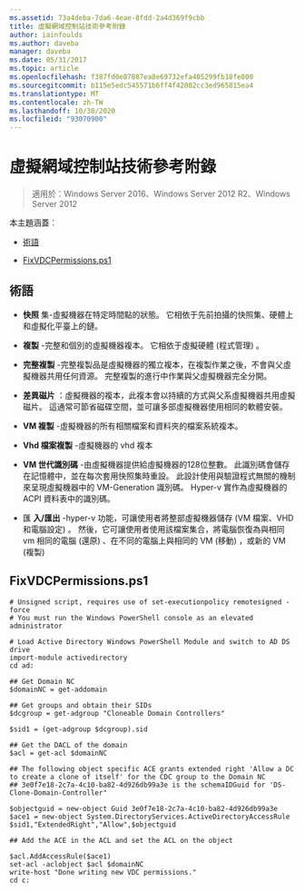 ```yaml
---
ms.assetid: 73a4deba-7da6-4eae-8fdd-2a4d369f9cbb
title: 虛擬網域控制站技術參考附錄
author: iainfoulds
ms.author: daveba
manager: daveba
ms.date: 05/31/2017
ms.topic: article
ms.openlocfilehash: f387fd0e87887ea8e69732efa405299fb18fe800
ms.sourcegitcommit: b115e5edc545571b6ff4f42082cc3ed965815ea4
ms.translationtype: MT
ms.contentlocale: zh-TW
ms.lasthandoff: 10/30/2020
ms.locfileid: "93070900"
---
```

# <a name="virtualized-domain-controller-technical-reference-appendix"></a>虛擬網域控制站技術參考附錄

>適用於：Windows Server 2016、Windows Server 2012 R2、Windows Server 2012

本主題涵蓋︰

-   [術語](../../../ad-ds/reference/virtual-dc/../../../ad-ds/reference/virtual-dc/Virtualized-Domain-Controller-Technical-Reference-Appendix.md#BKMK_Terms)

-   [FixVDCPermissions.ps1](../../../ad-ds/reference/virtual-dc/../../../ad-ds/reference/virtual-dc/Virtualized-Domain-Controller-Technical-Reference-Appendix.md#BKMK_FixPDCPerms)

## <a name="terminology"></a><a name="BKMK_Terms"></a>術語

-   **快照** 集-虛擬機器在特定時間點的狀態。 它相依于先前拍攝的快照集、硬體上和虛擬化平臺上的鏈。

-   **複製** -完整和個別的虛擬機器複本。 它相依于虛擬硬體 (程式管理) 。

-   **完整複製** -完整複製品是虛擬機器的獨立複本，在複製作業之後，不會與父虛擬機器共用任何資源。 完整複製的進行中作業與父虛擬機器完全分開。

-   **差異磁片** ：虛擬機器的複本，此複本會以持續的方式與父系虛擬機器共用虛擬磁片。 這通常可節省磁碟空間，並可讓多部虛擬機器使用相同的軟體安裝。

-   **VM 複製** -虛擬機器的所有相關檔案和資料夾的檔案系統複本。

-   **Vhd 檔案複製** -虛擬機器的 vhd 複本

-   **VM 世代識別碼** -由虛擬機器提供給虛擬機器的128位整數。 此識別碼會儲存在記憶體中，並在每次套用快照集時重設。 此設計使用與驗證程式無關的機制來呈現虛擬機器中的 VM-Generation 識別碼。 Hyper-v 實作為虛擬機器的 ACPI 資料表中的識別碼。

-   匯 **入/匯出** -hyper-v 功能，可讓使用者將整部虛擬機器儲存 (VM 檔案、VHD 和電腦設定) 。 然後，它可讓使用者使用該檔案集合，將電腦恢復為與相同 vm 相同的電腦 (還原) 、在不同的電腦上與相同的 VM (移動) ，或新的 VM (複製) 

## <a name="fixvdcpermissionsps1"></a><a name="BKMK_FixPDCPerms"></a>FixVDCPermissions.ps1

```
# Unsigned script, requires use of set-executionpolicy remotesigned -force
# You must run the Windows PowerShell console as an elevated administrator

# Load Active Directory Windows PowerShell Module and switch to AD DS drive
import-module activedirectory
cd ad:

## Get Domain NC
$domainNC = get-addomain

## Get groups and obtain their SIDs
$dcgroup = get-adgroup "Cloneable Domain Controllers"

$sid1 = (get-adgroup $dcgroup).sid

## Get the DACL of the domain
$acl = get-acl $domainNC

## The following object specific ACE grants extended right 'Allow a DC to create a clone of itself' for the CDC group to the Domain NC
## 3e0f7e18-2c7a-4c10-ba82-4d926db99a3e is the schemaIDGuid for 'DS-Clone-Domain-Controller"

$objectguid = new-object Guid 3e0f7e18-2c7a-4c10-ba82-4d926db99a3e
$ace1 = new-object System.DirectoryServices.ActiveDirectoryAccessRule $sid1,"ExtendedRight","Allow",$objectguid

## Add the ACE in the ACL and set the ACL on the object

$acl.AddAccessRule($ace1)
set-acl -aclobject $acl $domainNC
write-host "Done writing new VDC permissions."
cd c:
```



